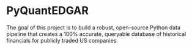 # PyQuantEDGAR
The goal of this project is to build a robust, open-source Python data pipeline that creates a 100% accurate, queryable database of historical financials for publicly traded US companies.

